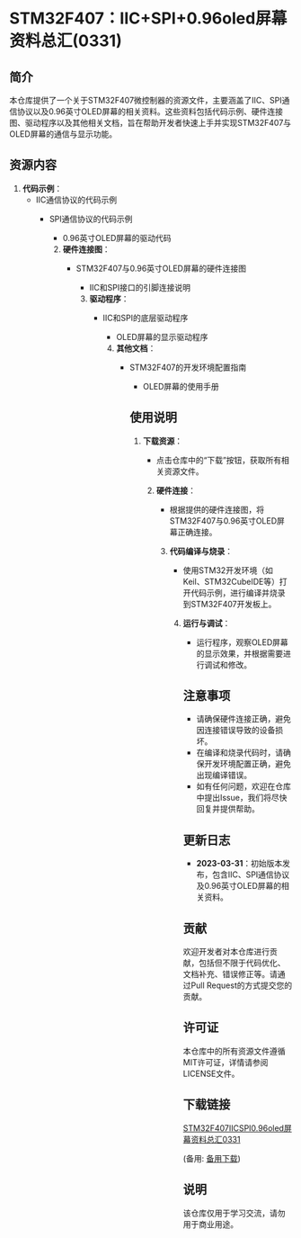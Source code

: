 # STM32F407：IIC+SPI+0.96oled屏幕资料总汇(0331)

## 简介

本仓库提供了一个关于STM32F407微控制器的资源文件，主要涵盖了IIC、SPI通信协议以及0.96英寸OLED屏幕的相关资料。这些资料包括代码示例、硬件连接图、驱动程序以及其他相关文档，旨在帮助开发者快速上手并实现STM32F407与OLED屏幕的通信与显示功能。

## 资源内容

1. **代码示例**：
   - IIC通信协议的代码示例
      - SPI通信协议的代码示例
         - 0.96英寸OLED屏幕的驱动代码

         2. **硬件连接图**：
            - STM32F407与0.96英寸OLED屏幕的硬件连接图
               - IIC和SPI接口的引脚连接说明

               3. **驱动程序**：
                  - IIC和SPI的底层驱动程序
                     - OLED屏幕的显示驱动程序

                     4. **其他文档**：
                        - STM32F407的开发环境配置指南
                           - OLED屏幕的使用手册

                           ## 使用说明

                           1. **下载资源**：
                              - 点击仓库中的“下载”按钮，获取所有相关资源文件。

                              2. **硬件连接**：
                                 - 根据提供的硬件连接图，将STM32F407与0.96英寸OLED屏幕正确连接。

                                 3. **代码编译与烧录**：
                                    - 使用STM32开发环境（如Keil、STM32CubeIDE等）打开代码示例，进行编译并烧录到STM32F407开发板上。

                                    4. **运行与调试**：
                                       - 运行程序，观察OLED屏幕的显示效果，并根据需要进行调试和修改。

                                       ## 注意事项

                                       - 请确保硬件连接正确，避免因连接错误导致的设备损坏。
                                       - 在编译和烧录代码时，请确保开发环境配置正确，避免出现编译错误。
                                       - 如有任何问题，欢迎在仓库中提出Issue，我们将尽快回复并提供帮助。

                                       ## 更新日志

                                       - **2023-03-31**：初始版本发布，包含IIC、SPI通信协议及0.96英寸OLED屏幕的相关资料。

                                       ## 贡献

                                       欢迎开发者对本仓库进行贡献，包括但不限于代码优化、文档补充、错误修正等。请通过Pull Request的方式提交您的贡献。

                                       ## 许可证

                                       本仓库中的所有资源文件遵循MIT许可证，详情请参阅LICENSE文件。

                                       ## 下载链接
                                       [STM32F407IICSPI0.96oled屏幕资料总汇0331](https://pan.quark.cn/s/69201ad11006) 

                                       (备用: [备用下载](https://pan.baidu.com/s/1MYFfRLQ7O_cN7MEgw7rVnw?pwd=1234))

                                       ## 说明

                                       该仓库仅用于学习交流，请勿用于商业用途。
